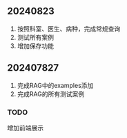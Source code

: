 


## 20240823 
1. 按照科室、医生、病种，完成常规查询
2. 测试所有案例
3. 增加保存功能
## 202407827
1. 完成RAG中的examples添加
2. 完成RAG的所有测试案例
### TODO

增加前端展示